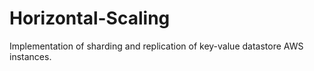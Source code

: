 # Horizontal-Scaling
Implementation of sharding and replication of key-value datastore AWS instances.
